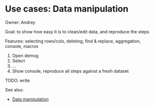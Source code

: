 <!-- TITLE: Use Cases: Data manipulation -->
<!-- SUBTITLE: -->

# Use cases: Data manipulation

Owner: Andrey

Goal: to show how easy it is to clean/edit data, and reproduce the steps

Features: selecting rows/cols, deleting, find & replace, aggregation, console, macros

1. Open demog
2. Select 
3. ...
4. Show console, reproduce all steps against a fresh dataset


TODO: write

See also:
* [Data manipulation](../../transform/data-wrangling.md)
